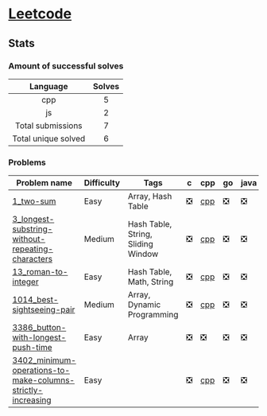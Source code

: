# [Leetcode](https://leetcode.com/u/hamzahossain/)

## Stats

### Amount of successful solves

|       Language      | Solves |
| :-----------------: | :----: |
|         cpp         |    5   |
|          js         |    2   |
|  Total submissions  |    7   |
| Total unique solved |    6   |

### Problems

| Problem name                                                                                                                                        | Difficulty | Tags                               | c | cpp                                                                                                                                                            | go | java | js                                                                                                        | kt | lua | py | rs | swift |
| --------------------------------------------------------------------------------------------------------------------------------------------------- | ---------- | ---------------------------------- | - | -------------------------------------------------------------------------------------------------------------------------------------------------------------- | -- | ---- | --------------------------------------------------------------------------------------------------------- | -- | --- | -- | -- | ----- |
| [1_two-sum](https://leetcode.com/problems/two-sum)                                                                                                  | Easy       | Array, Hash Table                  | ❎ | [cpp](<../../solves/leetcode/1_two-sum/CPP 1_two-sum.cpp>)                                                                                                     | ❎  | ❎    | [js](<../../solves/leetcode/1_two-sum/JS 1_two-sum.js>)                                                   | ❎  | ❎   | ❎  | ❎  | ❎     |
| [3_longest-substring-without-repeating-characters](https://leetcode.com/problems/longest-substring-without-repeating-characters)                    | Medium     | Hash Table, String, Sliding Window | ❎ | [cpp](<../../solves/leetcode/3_longest-substring-without-repeating-characters/CPP 3_longest-substring-without-repeating-characters.cpp>)                       | ❎  | ❎    | ❎                                                                                                         | ❎  | ❎   | ❎  | ❎  | ❎     |
| [13_roman-to-integer](https://leetcode.com/problems/roman-to-integer)                                                                               | Easy       | Hash Table, Math, String           | ❎ | [cpp](<../../solves/leetcode/13_roman-to-integer/CPP 13_roman-to-integer.cpp>)                                                                                 | ❎  | ❎    | ❎                                                                                                         | ❎  | ❎   | ❎  | ❎  | ❎     |
| [1014_best-sightseeing-pair](https://leetcode.com/problems/best-sightseeing-pair)                                                                   | Medium     | Array, Dynamic Programming         | ❎ | [cpp](<../../solves/leetcode/1014_best-sightseeing-pair/CPP 1014_best-sightseeing-pair.cpp>)                                                                   | ❎  | ❎    | ❎                                                                                                         | ❎  | ❎   | ❎  | ❎  | ❎     |
| [3386_button-with-longest-push-time](https://leetcode.com/problems/button-with-longest-push-time)                                                   | Easy       | Array                              | ❎ | ❎                                                                                                                                                              | ❎  | ❎    | [js](<../../solves/leetcode/3386_button-with-longest-push-time/JS 3386_button-with-longest-push-time.js>) | ❎  | ❎   | ❎  | ❎  | ❎     |
| [3402_minimum-operations-to-make-columns-strictly-increasing](https://leetcode.com/problems/minimum-operations-to-make-columns-strictly-increasing) | Easy       |                                    | ❎ | [cpp](<../../solves/leetcode/3402_minimum-operations-to-make-columns-strictly-increasing/CPP 3402_minimum-operations-to-make-columns-strictly-increasing.cpp>) | ❎  | ❎    | ❎                                                                                                         | ❎  | ❎   | ❎  | ❎  | ❎     |
